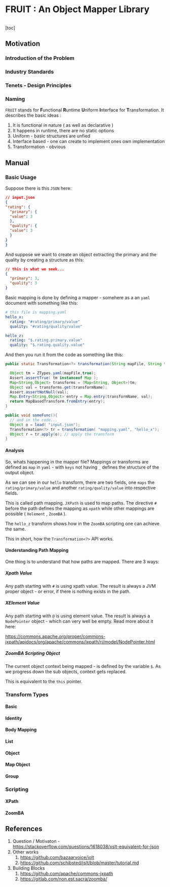 # FRUIT : An Object Mapper Library 

```toc
```

[toc]

## Motivation 

### Introduction of the Problem 

### Industry Standards 

### Tenets - Design Principles 

### Naming 

`FRUIT` stands for **F**unctional **R**untime **U**niform **I**nterface for **T**ransformation.
It describes the basic ideas :
1. It is functional in nature ( as well as declarative )
2. It happens in runtime, there are no static options 
3. Uniform - basic structures are unfied 
4. Interface based - one can create to implement  ones own implementation 
5. Transformation - obvious 

## Manual 

### Basic Usage 

Suppose there is this `JSON` here:

```json
// input.json 
{
"rating": {
  "primary": {
  "value": 3
  },
  "quality": {
  "value": 3
  }
}
}
```

And suppose we want to create an object extracting the primary and the quality by creating a structure as this:

```json
// this is what we seek...
{
  "primary": 3,
  "quality": 3
}
```

Basic mapping is done by defining a mapper - somehere as a an `yaml` document with something like this:

```yaml
# this file is mapping.yaml
hello_x:
  rating: "#rating/primary/value"
  quality: "#rating/quality/value"  

hello_z:
  rating: "$.rating.primary.value"
  quality: "$.rating.quality.value"  

```

And then you run it from the code as something like this:

```java
public static Transformation<?> transformation(String mapFile, String transformName){

  Object tm = ZTypes.yaml(mapFile,true);
  Assert.assertTrue( tm instanceof Map );
  Map<String,Object> transforms = (Map<String, Object>)tm;
  Object val = transforms.get(transformName);
  Assert.assertNotNull(val);
  Map.Entry<String,Object> entry = Map.entry(transformName, val);
  return MapBasedTransform.fromEntry(entry);
}

public void someFunc(){
  // and in the code...
  Object o = load( "input.json");
  Transformation<?> tr = transformation( "mapping.yaml", "hello_x");
  Object r = tr.apply(o); // apply the transform
}
```

#### Analysis

So, whats happening in the mapper file? Mappings or transforms are defined as `map` in `yaml` - with `keys` not having  `_`  defines the structure of the output object.

As we can see  in our `hello` transform, there are two fields, one `maps` the `rating/primary/value` and another `rating/quality/value` into respective fields.

This is called path mapping. `JXPath` is used to map paths. The directive `#` before the path defines the mapping as `xpath` while other mappings are possible ( `Xelement` , `ZoomBA` ). 

The `hello_z` transform shows how in the `ZoomBA` scripting one can achieve the same.

This in short, how the `Transformation<?>` API works. 

#### Understanding Path Mapping 

One thing is to understand that how paths are mapped. There are 3 ways:

##### Xpath Value 

Any path starting with `#` is using xpath value. The result is always a JVM proper object - or error, if there is nothing exists in the path.

##### XElement Value 

Any path starting with `@` is using element value. The result is always a `NodePointer` object - which can very well be empty. Read more about it here:

https://commons.apache.org/proper/commons-jxpath/apidocs/org/apache/commons/jxpath/ri/model/NodePointer.html


##### ZoomBA Scripting Object 

The current object context being mapped - is defined by the variable `$`.  As we progress down the sub objects, context gets replaced. 

This is equivalent to the `this` pointer.


### Transform Types 


#### Basic 

#### Identity 

#### Body Mapping 

#### List 

#### Object 

#### Map Object 

#### Group 

### Scripting 

#### XPath 

#### ZoomBA 



## References

1.  Question / Motivaton - https://stackoverflow.com/questions/1618038/xslt-equivalent-for-json 
2. Other works 
	1. https://github.com/bazaarvoice/jolt
	2. https://github.com/schibsted/jslt/blob/master/tutorial.md
3. Building Blocks
	1. https://github.com/apache/commons-jxpath
	2. https://gitlab.com/non.est.sacra/zoomba/ 



